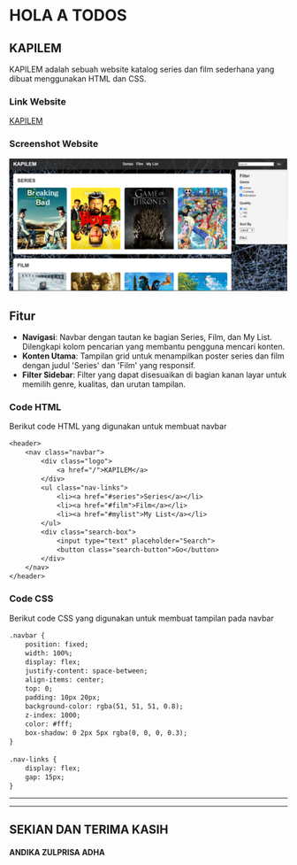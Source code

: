 # HOLA A TODOS 
## KAPILEM
KAPILEM adalah sebuah website katalog series dan film sederhana yang dibuat menggunakan HTML dan CSS.

### Link Website
[KAPILEM]()

### Screenshot Website 
![Screenshot](/assets/img/ss1.png)

## Fitur
- **Navigasi**: Navbar dengan tautan ke bagian Series, Film, dan My List. Dilengkapi kolom pencarian yang membantu pengguna mencari konten.
- **Konten Utama**: Tampilan grid untuk menampilkan poster series dan film dengan judul 'Series' dan 'Film' yang responsif.
- **Filter Sidebar**: Filter yang dapat disesuaikan di bagian kanan layar untuk memilih genre, kualitas, dan urutan tampilan.

### Code HTML
Berikut code HTML yang digunakan untuk membuat navbar
```
<header>
    <nav class="navbar">
        <div class="logo">
            <a href="/">KAPILEM</a>
        </div>    
        <ul class="nav-links">
            <li><a href="#series">Series</a></li>
            <li><a href="#film">Film</a></li>
            <li><a href="#mylist">My List</a></li>
        </ul>
        <div class="search-box">
            <input type="text" placeholder="Search">
            <button class="search-button">Go</button>
        </div>
    </nav>
</header>
```
### Code CSS
Berikut code CSS yang digunakan untuk membuat tampilan pada navbar
```
.navbar {
    position: fixed;
    width: 100%;
    display: flex;
    justify-content: space-between;
    align-items: center;
    top: 0;
    padding: 10px 20px;
    background-color: rgba(51, 51, 51, 0.8);
    z-index: 1000;
    color: #fff;
    box-shadow: 0 2px 5px rgba(0, 0, 0, 0.3);
}

.nav-links {
    display: flex;
    gap: 15px;
}
```
---
___
## SEKIAN DAN TERIMA KASIH
#### ANDIKA ZULPRISA ADHA

